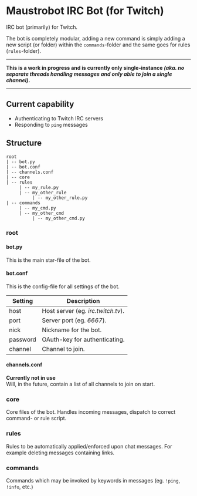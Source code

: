 # Maustrobot IRC Bot (for Twitch)
IRC bot (primarily) for Twitch.

The bot is completely modular, adding a new command is simply
adding a new script (or folder) within the `commands`-folder
and the same goes for rules (`rules`-folder).

***

**This is a work in progress and is currently only single-instance
*(aka. no separate threads handling messages and only able to join
a single channel)*.**

***

## Current capability
- Authenticating to Twitch IRC servers
- Responding to `ping` messages

## Structure
```
root
| -- bot.py
| -- bot.conf
| -- channels.conf
| -- core
| -- rules
     | -- my_rule.py
     | -- my_other_rule
          | -- my_other_rule.py
| -- commands
     | -- my_cmd.py
     | -- my_other_cmd
          | -- my_other_cmd.py
```
### root
#### bot.py
This is the main star-file of the bot.

#### bot.conf
This is the config-file for all settings of the bot.

| Setting  | Description                         |
| -------- | ----------------------------------- |
| host     | Host server (eg. *irc.twitch.tv*).  |
| port     | Server port (eg. *6667*).           |
| nick     | Nickname for the bot.               |
| password | OAuth-key for authenticating.       |
| channel  | Channel to join.                    |

#### channels.conf
**Currently not in use**  
Will, in the future, contain a list of all channels to join on start.

### core
Core files of the bot. Handles incoming messages, dispatch to correct
command- or rule script.

### rules
Rules to be automatically applied/enforced upon chat messages. For
example deleting messages containing links.

### commands
Commands which may be invoked by keywords in messages (eg. `!ping`, `!info`, etc.)
